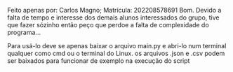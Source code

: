 Feito apenas por: Carlos Magno; Matrícula: 202208578691
Bom. Devido a falta de tempo e interesse dos demais alunos interessados do grupo, tive que fazer sózinho
então peço que perdoe a falta de complexidade do programa...

Para usá-lo deve se apenas baixar o arquivo main.py e abri-lo num terminal qualquer como cmd ou o terminal do Linux.
os arquivos .json e .csv podem ser baixados para funcionar de exemplo na execução do script
